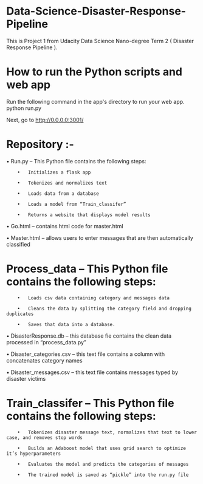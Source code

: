 # Data-Science-Disaster-Response-Pipeline
This is Project 1 from Udacity Data Science Nano-degree
Term 2 ( Disaster Response Pipeline ).

# How to run the Python scripts and web app
Run the following command in the app's directory to run your web app. python run.py

Next, go to http://0.0.0.0:3001/

# Repository :-
•	Run.py – This Python file contains the following steps:

        •	Initializes a flask app

        •	Tokenizes and normalizes text

        •	Loads data from a database

        •	Loads a model from “Train_classifer”

        •	Returns a website that displays model results

•	Go.html – contains html code for master.html

•	Master.html – allows users to enter messages that are then automatically classified

# Process_data – This Python file contains the following steps:

        •	Loads csv data containing category and messages data

        •	Cleans the data by splitting the category field and dropping duplicates

        •	Saves that data into a database.

•	DisasterResponse.db – this database fie contains the clean data processed in “process_data.py”

•	Disaster_categories.csv – this text file contains a column with concatenates category names

•	Disaster_messages.csv – this text file contains messages typed by disaster victims

# 	Train_classifer – This Python file contains the following steps:

        •	Tokenizes disaster message text, normalizes that text to lower case, and removes stop words

        •	Builds an Adaboost model that uses grid search to optimize it’s hyperparameters

        •	Evaluates the model and predicts the categories of messages

        •	The trained model is saved as “pickle” into the run.py file
